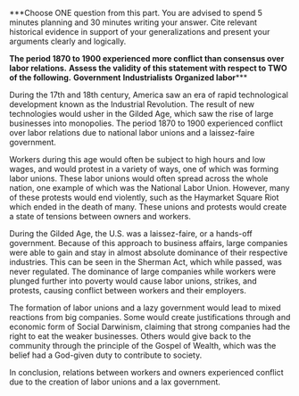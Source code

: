 ***Choose ONE question from this part. You are advised to spend 5 minutes planning and 30 minutes writing your answer. Cite relevant historical evidence in support of your generalizations and present your arguments clearly and logically.

**The period 1870 to 1900 experienced more conflict than consensus over labor relations.**
**Assess the validity of this statement with respect to TWO of the following.**
**Government**
**Industrialists**
**Organized labor*****

During the 17th and 18th century, America saw an era of rapid technological development known as the Industrial Revolution. The result of new technologies would usher in the Gilded Age, which saw the rise of large businesses into monopolies. The period 1870 to 1900 experienced conflict over labor relations due to national labor unions and a laissez-faire government.

Workers during this age would often be subject to high hours and low wages, and would protest in a variety of ways, one of which was forming labor unions. These labor unions would often spread across the whole nation, one example of which was the National Labor Union. However, many of these protests would end violently, such as the Haymarket Square Riot which ended in the death of many. These unions and protests would create a state of tensions between owners and workers.

During the Gilded Age, the U.S. was a laissez-faire, or a hands-off government. Because of this approach to business affairs, large companies were able to gain and stay in almost absolute dominance of their respective industries. This can be seen in the Sherman Act, which while passed, was never regulated. The dominance of large companies while workers were plunged further into poverty would cause labor unions, strikes, and protests, causing conflict between workers and their employers.

The formation of labor unions and a lazy government would lead to mixed reactions from big companies. Some would create justifications through and economic form of Social Darwinism, claiming that strong companies had the right to eat the weaker businesses. Others would give back to the community through the principle of the Gospel of Wealth, which was the belief had a God-given duty to contribute to society.

In conclusion, relations between workers and owners experienced conflict due to the creation of labor unions and a lax government.
